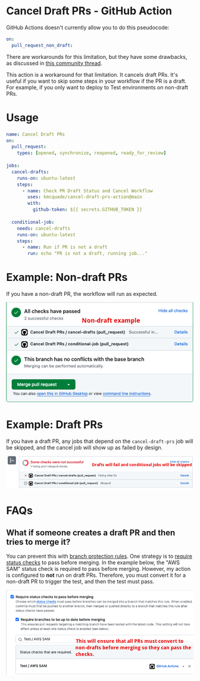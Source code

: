 # Cancel Draft PRs - GitHub Action

GitHub Actions doesn't currently allow you to do this pseudocode:

```yaml
on:
  pull_request_non_draft:
```

There are workarounds for this limitation, but they have some drawbacks, as discussed in [this community thread](https://github.com/orgs/community/discussions/25722). 

This action is a workaround for that limitation. It cancels draft PRs. It's useful if you want to skip some steps in your workflow if the PR is a draft. For example, if you only want to deploy to Test environments on non-draft PRs.

# Usage

```yaml
name: Cancel Draft PRs
on:
  pull_request:
    types: [opened, synchronize, reopened, ready_for_review]

jobs:
  cancel-drafts:
    runs-on: ubuntu-latest
    steps:
      - name: Check PR Draft Status and Cancel Workflow
        uses: kmcquade/cancel-draft-prs-action@main
        with:
          github-token: ${{ secrets.GITHUB_TOKEN }}

  conditional-job:
    needs: cancel-drafts
    runs-on: ubuntu-latest
    steps:
      - name: Run if PR is not a draft
        run: echo "PR is not a draft, running job..."
```

# Example: Non-draft PRs

If you have a non-draft PR, the workflow will run as expected.

![Non-draft PR](./images/non-draft-status-checks.png)

# Example: Draft PRs

If you have a draft PR, any jobs that depend on the `cancel-draft-prs` job will be skipped, and the cancel job will show up as failed by design.

![Draft PR](./images/draft-status-check.png)

# FAQs

## What if someone creates a draft PR and then tries to merge it?

You can prevent this with [branch protection rules](https://docs.github.com/en/repositories/configuring-branches-and-merges-in-your-repository/managing-protected-branches/managing-a-branch-protection-rule). One strategy is to [require status checks](https://docs.github.com/en/pull-requests/collaborating-with-pull-requests/collaborating-on-repositories-with-code-quality-features/about-status-checks) to pass before merging. In the example below, the "AWS SAM" status check is required to pass before merging. However, my action is configured to **not** run on draft PRs. Therefore, you must convert it for a non-draft PR to trigger the test, and then the test must pass.

![Required status checks](./images/required-status-checks.png)
